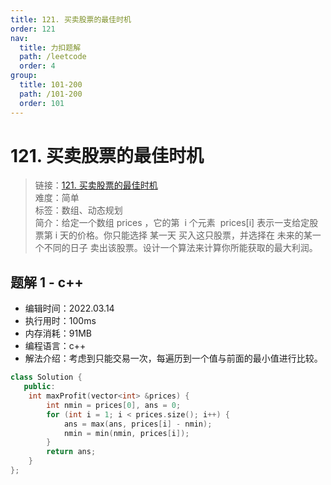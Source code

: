 ```yaml
---
title: 121. 买卖股票的最佳时机
order: 121
nav:
  title: 力扣题解
  path: /leetcode
  order: 4
group:
  title: 101-200
  path: /101-200
  order: 101
---
```


# 121. 买卖股票的最佳时机

> 链接：[121. 买卖股票的最佳时机](https://leetcode-cn.com/problems/best-time-to-buy-and-sell-stock/)  
> 难度：简单  
> 标签：数组、动态规划  
> 简介：给定一个数组 prices ，它的第  i 个元素  prices[i] 表示一支给定股票第 i 天的价格。你只能选择 某一天 买入这只股票，并选择在 未来的某一个不同的日子 卖出该股票。设计一个算法来计算你所能获取的最大利润。

## 题解 1 - c++

- 编辑时间：2022.03.14
- 执行用时：100ms
- 内存消耗：91MB
- 编程语言：c++
- 解法介绍：考虑到只能交易一次，每遍历到一个值与前面的最小值进行比较。

```cpp
class Solution {
   public:
    int maxProfit(vector<int> &prices) {
        int nmin = prices[0], ans = 0;
        for (int i = 1; i < prices.size(); i++) {
            ans = max(ans, prices[i] - nmin);
            nmin = min(nmin, prices[i]);
        }
        return ans;
    }
};
```
